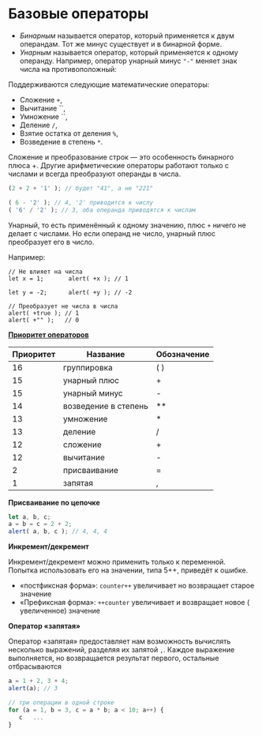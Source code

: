 # Базовые операторы

- *Бинарным* называется оператор, который применяется к двум операндам. Тот же минус существует и в бинарной форме.
- *Унарным* называется оператор, который применяется к одному операнду. Например, оператор унарный минус `"-"` меняет знак числа на противоположный:

Поддерживаются следующие математические операторы:

- Сложение `+`,
- Вычитание ``,
- Умножение ``,
- Деление `/`,
- Взятие остатка от деления `%`,
- Возведение в степень `*`.

Сложение и преобразование строк — это особенность бинарного плюса +. Другие арифметические операторы работают только с числами и всегда преобразуют операнды в числа.

```jsx
(2 + 2 + '1' ); // будет "41", а не "221"

( 6 - '2' ); // 4, '2' приводится к числу
( '6' / '2' ); // 3, оба операнда приводятся к числам
```

Унарный, то есть применённый к одному значению, плюс `+` ничего не делает с числами. Но если операнд не число, унарный плюс преобразует его в число.

Например:

```
// Не влияет на числа
let x = 1;       alert( +x ); // 1

let y = -2;      alert( +y ); // -2

// Преобразует не числа в числа
alert( +true ); // 1
alert( +"" );   // 0
```

**[Приоритет операторов](https://learn.javascript.ru/operators#prioritet-operatorov)**

| Приоритет | Название | Обозначение |
| --- | --- | --- |
| 16 | группировка | ( ) |
| 15 | унарный плюс | + |
| 15 | унарный минус | - |
| 14 | возведение в степень | ** |
| 13 | умножение | * |
| 13 | деление | / |
| 12 | сложение | + |
| 12 | вычитание | - |
| 2 | присваивание | = |
| 1 | запятая | , |

**Присваивание по цепочке**

```jsx
let a, b, c;
a = b = c = 2 + 2;
alert( a, b, c ); // 4, 4, 4
```

**Инкремент/декремент**

Инкремент/декремент можно применить только к переменной. Попытка использовать его на значении, типа 5++, приведёт к ошибке.

- «постфиксная форма»: `counter++` увеличивает но возвращает старое значение
- «Префиксная форма»: `++counter` увеличивает и возвращает новое ( увеличенное) значение

**Оператор «запятая»**

Оператор «запятая» предоставляет нам возможность вычислять несколько выражений, разделяя их запятой `,`. Каждое выражение выполняется, но возвращается результат первого, остальные отбрасываются

```jsx
a = 1 + 2, 3 + 4;
alert(a); // 3
```

```jsx
// три операции в одной строке
for (a = 1, b = 3, c = a * b; a < 10; a++) {
   с   ...
}
```